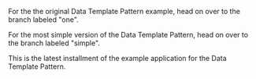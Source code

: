 For the the original Data Template Pattern example, head on over to the branch labeled "one".

For the most simple version of the Data Template Pattern, head on over to the branch labeled "simple".

This is the latest installment of the example application for the Data Template Pattern.
